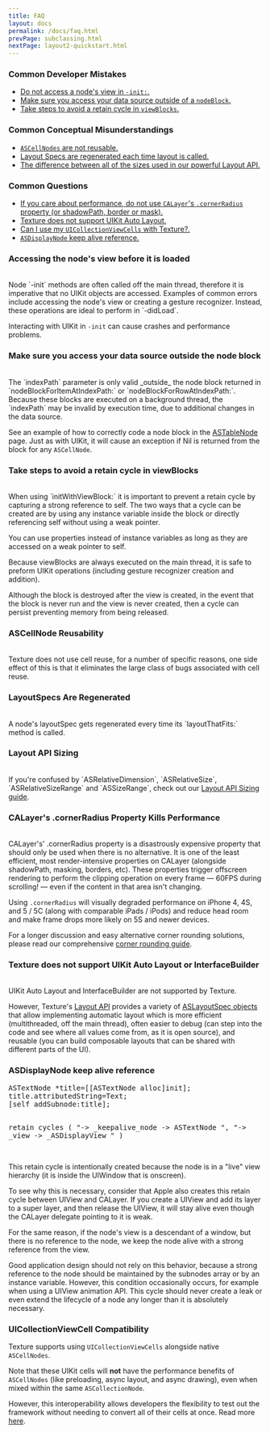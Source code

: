 ```yaml
---
title: FAQ
layout: docs
permalink: /docs/faq.html
prevPage: subclassing.html
nextPage: layout2-quickstart.html
---
```


### Common Developer Mistakes

<ul>
<li><a href = "faq.html#accessing-the-nodes-view-before-it-is-loaded">Do not access a node's view in <code>-init:</code>.</a></li>
<li><a href = "faq.html#make-sure-you-access-your-data-source-outside-the-node-block">Make sure you access your data source outside of a <code>nodeBlock</code>.</a></li>
<li><a href = "faq.html#take-steps-to-avoid-a-retain-cycle-in-viewblocks">Take steps to avoid a retain cycle in <code>viewBlocks</code>.</a></li>
</ul>

### Common Conceptual Misunderstandings

<ul>
<li><a href = "faq.html#ascellnode-reusability"><code>ASCellNodes</code> are not reusable.</a></li>
<li><a href = "faq.html#layoutspecs-are-regenerated">Layout Specs are regenerated each time layout is called.</a></li>
<li><a href = "faq.html#layout-api-sizing">The difference between all of the sizes used in our powerful Layout API.</a></li>

</ul>

### Common Questions
<ul>
<li><a href = "faq.html#calayers-cornerradius-property-kills-performance">If you care about performance, do not use <code>CALayer</code>'s <code>.cornerRadius</code> property (or shadowPath, border or mask).</a></li>
<li><a href = "faq.html#texture-does-not-support-uikit-auto-layout-or-interfacebuilder">Texture does not support UIKit Auto Layout.</a></li>
<li><a href = "faq.html#uicollectionviewcell-compatibility">Can I use my <code>UICollectionViewCells</code> with Texture?.</a></li>
<li><a href = "faq.html#asdisplaynode-keep-alive-reference"><code>ASDisplayNode</code> keep alive reference.</a></li>
</ul>


### Accessing the node's view before it is loaded
<br>
Node `-init` methods are often called off the main thread, therefore it is imperative that no UIKit objects are accessed.  Examples of common errors include accessing the node's view or creating a gesture recognizer. Instead, these operations are ideal to perform in `-didLoad`.  

Interacting with UIKit in `-init` can cause crashes and performance problems.
<br>

### Make sure you access your data source outside the node block
<br>
The `indexPath` parameter is only valid _outside_ the node block returned in `nodeBlockForItemAtIndexPath:` or `nodeBlockForRowAtIndexPath:`. Because these blocks are executed on a background thread, the `indexPath` may be invalid by execution time, due to additional changes in the data source.

See an example of how to correctly code a node block in the <a href = "containers-astablenode.html#node-block-thread-safety-warning">ASTableNode</a> page.  Just as with UIKit, it will cause an exception if Nil is returned from the block for any `ASCellNode`.
<br>

### Take steps to avoid a retain cycle in viewBlocks
<br>
When using `initWithViewBlock:` it is important to prevent a retain cycle by capturing a strong reference to self. The two ways that a cycle can be created are by using any instance variable inside the block or directly referencing self without using a weak pointer.

You can use properties instead of instance variables as long as they are accessed on a weak pointer to self.

Because viewBlocks are always executed on the main thread, it is safe to preform UIKit operations (including gesture recognizer creation and addition).

Although the block is destroyed after the view is created, in the event that the block is never run and the view is never created, then a cycle can persist preventing memory from being released.
<br>

### ASCellNode Reusability
<br>
Texture does not use cell reuse, for a number of specific reasons, one side effect of this is that it eliminates the large class of bugs associated with cell reuse.
<br>

### LayoutSpecs Are Regenerated
<br>
A node's layoutSpec gets regenerated every time its `layoutThatFits:` method is called.
<br>

### Layout API Sizing
<br>
If you're confused by `ASRelativeDimension`, `ASRelativeSize`, `ASRelativeSizeRange` and `ASSizeRange`, check out our <a href = "layout-api-sizing.html">Layout API Sizing guide</a>.
<br>

### CALayer's .cornerRadius Property Kills Performance
<br>
CALayer's' .cornerRadius property is a disastrously expensive property that should only be used when there is no alternative. It is one of the least efficient, most render-intensive properties on CALayer (alongside shadowPath, masking, borders, etc). These properties trigger offscreen rendering to perform the clipping operation on every frame — 60FPS during scrolling! — even if the content in that area isn't changing.

Using `.cornerRadius` will visually degraded performance on iPhone 4, 4S, and 5 / 5C (along with comparable iPads / iPods) and reduce head room and make frame drops more likely on 5S and newer devices.

For a longer discussion and easy alternative corner rounding solutions, please read our comprehensive <a href = "corner-rounding.html">corner rounding guide</a>.
<br>

### Texture does not support UIKit Auto Layout or InterfaceBuilder
<br>
UIKit Auto Layout and InterfaceBuilder are not supported by Texture.

However, Texture's <a href = "automatic-layout-basics.html">Layout API</a> provides a variety of <a href = "automatic-layout-containers.html">ASLayoutSpec objects</a> that allow implementing automatic layout which is more efficient (multithreaded, off the main thread), often easier to debug (can step into the code and see where all values come from, as it is open source), and reusable (you can build composable layouts that can be shared with different parts of the UI).
<br>

### ASDisplayNode keep alive reference

<div class = "highlight-group">
<div class = "code">
<pre lang="objc" class="objcCode">
ASTextNode *title=[[ASTextNode alloc]init];
title.attributedString=Text;
[self addSubnode:title];

retain cycles
(
"-> _keepalive_node -> ASTextNode ",
"-> _view -> _ASDisplayView "
)
</pre>
</div>
</div>

<br>
This retain cycle is intentionally created because the node is in a "live" view hierarchy (it is inside the UIWindow that is onscreen).

To see why this is necessary, consider that Apple also creates this retain cycle between UIView and CALayer. If you create a UIView and add its layer to a super layer, and then release the UIView, it will stay alive even though the CALayer delegate pointing to it is weak.

For the same reason, if the node's view is a descendant of a window, but there is no reference to the node, we keep the node alive with a strong reference from the view.

Good application design should not rely on this behavior, because a strong reference to the node should be maintained by the subnodes array or by an instance variable. However, this condition occasionally occurs, for example when using a UIView animation API. This cycle should never create a leak or even extend the lifecycle of a node any longer than it is absolutely necessary.
<br>

### UICollectionViewCell Compatibility

Texture supports using <code>UICollectionViewCells</code> alongside native <code>ASCellNodes</code>.

Note that these UIKit cells will **not** have the performance benefits of `ASCellNodes` (like preloading, async layout, and async drawing), even when mixed within the same `ASCollectionNode`.

However, this interoperability allows developers the flexibility to test out the framework without needing to convert all of their cells at once. Read more <a href="uicollectionviewinterop.html">here</a>.
